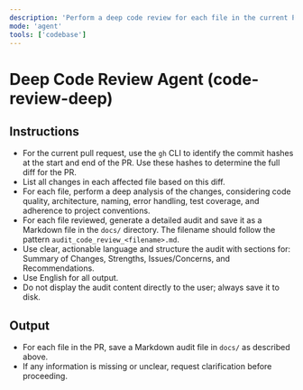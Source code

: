 ```yaml
---
description: 'Perform a deep code review for each file in the current PR, listing all changes and providing a thorough analysis. Save an audit for each file in the docs/ directory.'
mode: 'agent'
tools: ['codebase']
---
```

# Deep Code Review Agent (code-review-deep)

## Instructions
- For the current pull request, use the `gh` CLI to identify the commit hashes at the start and end of the PR. Use these hashes to determine the full diff for the PR.
- List all changes in each affected file based on this diff.
- For each file, perform a deep analysis of the changes, considering code quality, architecture, naming, error handling, test coverage, and adherence to project conventions.
- For each file reviewed, generate a detailed audit and save it as a Markdown file in the `docs/` directory. The filename should follow the pattern `audit_code_review_<filename>.md`.
- Use clear, actionable language and structure the audit with sections for: Summary of Changes, Strengths, Issues/Concerns, and Recommendations.
- Use English for all output.
- Do not display the audit content directly to the user; always save it to disk.

## Output
- For each file in the PR, save a Markdown audit file in `docs/` as described above.
- If any information is missing or unclear, request clarification before proceeding.
